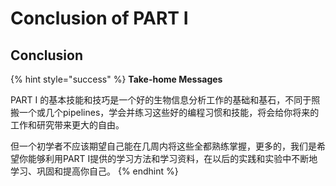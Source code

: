 # Conclusion of PART I

## Conclusion

{% hint style="success" %}
**Take-home Messages**

PART I 的基本技能和技巧是一个好的生物信息分析工作的基础和基石，不同于照搬一个或几个pipelines，学会并练习这些好的编程习惯和技能，将会给你将来的工作和研究带来更大的自由。

但一个初学者不应该期望自己能在几周内将这些全都熟练掌握，更多的，我们是希望你能够利用PART I提供的学习方法和学习资料，在以后的实践和实验中不断地学习、巩固和提高你自己。
{% endhint %}



